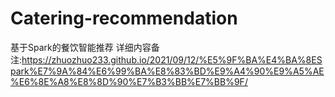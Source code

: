 # Catering-recommendation
基于Spark的餐饮智能推荐
详细内容备注:https://zhuozhuo233.github.io/2021/09/12/%E5%9F%BA%E4%BA%8ESpark%E7%9A%84%E6%99%BA%E8%83%BD%E9%A4%90%E9%A5%AE%E6%8E%A8%E8%8D%90%E7%B3%BB%E7%BB%9F/
